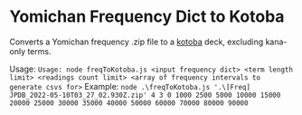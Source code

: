 # Yomichan Frequency Dict to Kotoba

Converts a Yomichan frequency .zip file to a [kotoba](https://kotobaweb.com/) deck, excluding kana-only terms.

Usage: `Usage: node freqToKotoba.js <input frequency dict> <term length limit> <readings count limit> <array of frequency intervals to generate csvs for>`
Example: `node .\freqToKotoba.js '.\[Freq] JPDB_2022-05-10T03_27_02.930Z.zip' 4 3 0 1000 2500 5000 10000 15000 20000 25000 30000 35000 40000 50000 60000 70000 80000 90000`